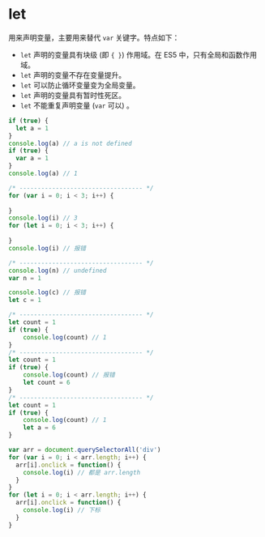 # let

用来声明变量，主要用来替代 `var` 关键字。特点如下：

- `let` 声明的变量具有块级 (即 `{ }`) 作用域。在 ES5 中，只有全局和函数作用域。
- `let` 声明的变量不存在变量提升。
- `let` 可以防止循环变量变为全局变量。
- `let` 声明的变量具有暂时性死区。
- `let` 不能重复声明变量 (`var` 可以) 。

```js
if (true) {
  let a = 1
}
console.log(a) // a is not defined
if (true) {
  var a = 1
}
console.log(a) // 1

/* ---------------------------------- */
for (var i = 0; i < 3; i++) {
  
}
console.log(i) // 3
for (let i = 0; i < 3; i++) {
  
}
console.log(i) // 报错

/* ---------------------------------- */
console.log(n) // undefined
var n = 1

console.log(c) // 报错
let c = 1

/* ---------------------------------- */
let count = 1
if (true) {
    console.log(count) // 1
}
/* ---------------------------------- */
let count = 1
if (true) {
    console.log(count) // 报错
    let count = 6 
}
/* ---------------------------------- */
let count = 1
if (true) {
    console.log(count) // 1
    let a = 6 
}
```
```js
var arr = document.querySelectorAll('div')
for (var i = 0; i < arr.length; i++) {
  arr[i].onclick = function() {
    console.log(i) // 都是 arr.length
  }
}
for (let i = 0; i < arr.length; i++) {
  arr[i].onclick = function() {
    console.log(i) // 下标
  }
}
```
